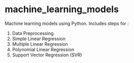# machine_learning_models
Machine learning models using Python. Includes steps for :
1. Data Preprocessing
2. Simple Linear Regression
3. Multiple Linear Regression
4. Polynomial Linear Regression
5. Support Vector Regression (SVR)
